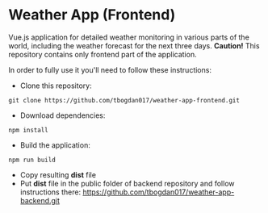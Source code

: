 # Weather App (Frontend)
Vue.js application for detailed weather monitoring in various parts of the world, including the weather forecast for the next three days.
**Caution!** This repository contains only frontend part of the application. 

In order to fully use it you'll need to follow these instructions: 
* Clone this repository:
```
git clone https://github.com/tbogdan017/weather-app-frontend.git
```
* Download dependencies:
```
npm install
```
* Build the application:
```
npm run build 
```
* Copy resulting **dist** file
* Put **dist** file in the public folder of backend repository and follow instructions there: https://github.com/tbogdan017/weather-app-backend.git
